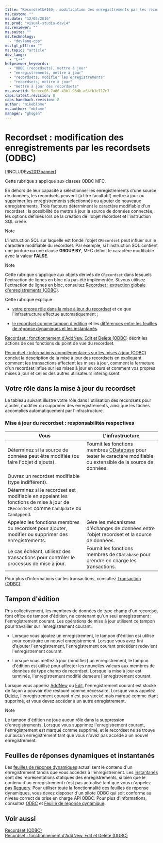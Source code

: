 ```yaml
---
title: "Recordset&#160;: modification des enregistrements par les recordsets (ODBC) | Microsoft Docs"
ms.custom: ""
ms.date: "12/05/2016"
ms.prod: "visual-studio-dev14"
ms.reviewer: ""
ms.suite: ""
ms.technology: 
  - "devlang-cpp"
ms.tgt_pltfrm: ""
ms.topic: "article"
dev_langs: 
  - "C++"
helpviewer_keywords: 
  - "ODBC (recordsets), mettre à jour"
  - "enregistrements, mettre à jour"
  - "recordsets, modifier les enregistrements"
  - "recordsets, mettre à jour"
  - "mettre à jour des recordsets"
ms.assetid: 5ceecc06-7a86-43b1-93db-a54fb1e717c7
caps.latest.revision: 8
caps.handback.revision: 8
author: "mikeblome"
ms.author: "mblome"
manager: "ghogen"
---
```

# Recordset&#160;: modification des enregistrements par les recordsets (ODBC)
[!INCLUDE[vs2017banner](../../assembler/inline/includes/vs2017banner.md)]

Cette rubrique s'applique aux classes ODBC MFC.  
  
 En dehors de leur capacité à sélectionner les enregistrements d'une source de données, les recordsets peuvent \(à titre facultatif\) mettre à jour ou supprimer les enregistrements sélectionnés ou ajouter de nouveaux enregistrements.  Trois facteurs déterminent le caractère modifiable d'un recordset : la possibilité de mettre à jour la source de données connectée, les options définies lors de la création de l'objet recordset et l'instruction SQL créée.  
  
> [!NOTE]
>  L'instruction SQL sur laquelle est fondé l'objet `CRecordset` peut influer sur le caractère modifiable du recordset.  Par exemple, si l'instruction SQL contient une jointure ou une clause **GROUP BY**, MFC définit le caractère modifiable avec la valeur **FALSE**.  
  
> [!NOTE]
>  Cette rubrique s'applique aux objets dérivés de `CRecordset` dans lesquels l'extraction de lignes en bloc n'a pas été implémentée.  Si vous utilisez l'extraction de lignes en bloc, consultez [Recordset : extraction globale d'enregistrements \(ODBC\)](../../data/odbc/recordset-fetching-records-in-bulk-odbc.md).  
  
 Cette rubrique explique :  
  
-   [votre propre rôle dans la mise à jour du recordset](#_core_your_role_in_recordset_updating) et ce que l'infrastructure effectue automatiquement ;  
  
-   [le recordset comme tampon d'édition](#_core_the_edit_buffer) et les [différences entre les feuilles de réponse dynamiques et les instantanés](#_core_dynasets_and_snapshots).  
  
 [Recordset : fonctionnement d'AddNew, Edit et Delete \(ODBC\)](../../data/odbc/recordset-how-addnew-edit-and-delete-work-odbc.md) décrit les actions de ces fonctions du point de vue du recordset.  
  
 [Recordset : informations complémentaires sur les mises à jour \(ODBC\)](../../data/odbc/recordset-more-about-updates-odbc.md) conclut la description de la mise à jour des recordsets en expliquant comment les transactions affectent les mises à jour, comment la fermeture d'un recordset influe sur les mises à jour en cours et comment vos propres mises à jour et celles des autres utilisateurs interagissent.  
  
##  <a name="_core_your_role_in_recordset_updating"></a> Votre rôle dans la mise à jour du recordset  
 Le tableau suivant illustre votre rôle dans l'utilisation des recordsets pour ajouter, modifier ou supprimer des enregistrements, ainsi que les tâches accomplies automatiquement par l'infrastructure.  
  
### Mise à jour du recordset : responsabilités respectives  
  
|Vous|L'infrastructure|  
|----------|----------------------|  
|Déterminez si la source de données peut être modifiée \(ou faire l'objet d'ajouts\).|Fournit les fonctions membres [CDatabase](../../mfc/reference/cdatabase-class.md) pour tester le caractère modifiable ou extensible de la source de données.|  
|Ouvrez un recordset modifiable \(type indifférent\).||  
|Déterminez si le recordset est modifiable en appelant les fonctions de mise à jour de `CRecordset` comme `CanUpdate` ou `CanAppend`.||  
|Appelez les fonctions membres du recordset pour ajouter, modifier ou supprimer des enregistrements.|Gère les mécanismes d'échanges de données entre l'objet recordset et la source de données.|  
|Le cas échéant, utilisez des transactions pour contrôler le processus de mise à jour.|Fournit les fonctions membres de `CDatabase` pour prendre en charge les transactions.|  
  
 Pour plus d'informations sur les transactions, consultez [Transaction \(ODBC\)](../../data/odbc/transaction-odbc.md).  
  
##  <a name="_core_the_edit_buffer"></a> Tampon d'édition  
 Pris collectivement, les membres de données de type champ d'un recordset font office de tampon d'édition, ne contenant qu'un seul enregistrement : l'enregistrement courant.  Les opérations de mise à jour utilisent ce tampon pour travailler sur l'enregistrement courant.  
  
-   Lorsque vous ajoutez un enregistrement, le tampon d'édition est utilisé pour construire un nouvel enregistrement.  Lorsque vous avez fini d'ajouter l'enregistrement, l'enregistrement courant précédent redevient l'enregistrement courant.  
  
-   Lorsque vous mettez à jour \(modifiez\) un enregistrement, le tampon d'édition est utilisé pour affecter les nouvelles valeurs aux membres de données de type champ de recordset.  Lorsque la mise à jour est terminée, l'enregistrement modifié demeure l'enregistrement courant.  
  
 Lorsque vous appelez [AddNew](../Topic/CRecordset::AddNew.md) ou [Edit](../Topic/CRecordset::Edit.md), l'enregistrement courant est stocké de façon à pouvoir être restauré comme nécessaire.  Lorsque vous appelez [Delete](../Topic/CRecordset::Delete.md), l'enregistrement courant n'est pas stocké mais marqué comme étant supprimé, et vous devez accéder à un autre enregistrement.  
  
> [!NOTE]
>  Le tampon d'édition ne joue aucun rôle dans la suppression d'enregistrements.  Lorsque vous supprimez l'enregistrement courant, l'enregistrement est marqué comme supprimé, et le recordset ne se trouve sur aucun enregistrement tant que vous n'avez pas accédé à un nouvel enregistrement.  
  
##  <a name="_core_dynasets_and_snapshots"></a> Feuilles de réponses dynamiques et instantanés  
 Les [feuilles de réponse dynamiques](../../data/odbc/dynaset.md) actualisent le contenu d'un enregistrement tandis que vous accédez à l'enregistrement.  Les [instantanés](../../data/odbc/snapshot.md) sont des représentations statiques des enregistrements, si bien que le contenu d'un enregistrement n'est pas actualisé tant que vous n'appelez pas [Requery](../Topic/CRecordset::Requery.md).  Pour utiliser toute la fonctionnalité des feuilles de réponse dynamiques, vous devez disposer d'un pilote ODBC qui soit conforme au niveau correct de prise en charge API ODBC.  Pour plus d'informations, consultez [ODBC](../../data/odbc/odbc-basics.md) et [Feuille de réponse dynamique](../../data/odbc/dynaset.md).  
  
## Voir aussi  
 [Recordset \(ODBC\)](../../data/odbc/recordset-odbc.md)   
 [Recordset : fonctionnement d'AddNew, Edit et Delete \(ODBC\)](../../data/odbc/recordset-how-addnew-edit-and-delete-work-odbc.md)